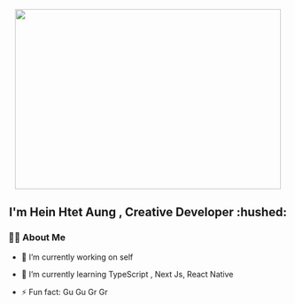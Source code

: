 <div id="header" align="center">
 <img src="https://media.giphy.com/media/3bc9YL28QWi3pYzi1p/giphy.gif" width="480" height="325"  />
</div>

<div align="center">
 <h2> I'm Hein Htet Aung , Creative Developer :hushed: </h2>
 </div>

### :superhero_man: About Me

- 🔭 I’m currently working on self 

- 🌱 I’m currently learning TypeScript , Next Js, React Native

- ⚡ Fun fact: Gu Gu Gr Gr

<!--
**Da-Gu-Gu-Gu/Da-Gu-Gu-Gu** is a ✨ _special_ ✨ repository because its `README.md` (this file) appears on your GitHub profile.

Here are some ideas to get you started:

- 🔭 I’m currently working on ...
- 🌱 I’m currently learning ...
- 👯 I’m looking to collaborate on ...
- 🤔 I’m looking for help with ...
- 💬 Ask me about ...
- 📫 How to reach me: ...
- 😄 Pronouns: ...
- ⚡ Fun fact: ...
-->
